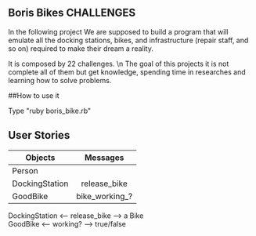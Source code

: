 ## Boris Bikes CHALLENGES

In the following project We are supposed to build a program that will emulate all the docking stations, bikes, and infrastructure (repair staff, and so on) required to make their dream a reality.

It is composed by 22 challenges. \n
The goal of this projects it is not complete all of them but get knowledge, spending time in researches and learning how to solve problems.

##How to use it

Type "ruby boris_bike.rb"

## User Stories

|    Objects    |    Messages   |
| ------------- |:-------------:|
| Person        |               |
| DockingStation|release_bike   |
| GoodBike      |bike_working_? |


DockingStation <-- release_bike --> a Bike <br />
GoodBike       <--   working?   --> true/false
